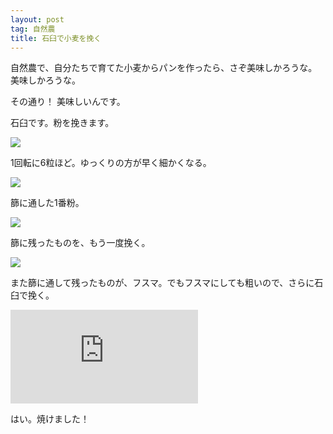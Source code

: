 ```yaml
---
layout: post
tag: 自然農
title: 石臼で小麦を挽く
---
```

自然農で、自分たちで育てた小麦からパンを作ったら、さぞ美味しかろうな。美味しかろうな。

その通り！ 美味しいんです。

石臼です。粉を挽きます。

<div class=img-box>
<p><img src=https://kobapan.com/p/_data/i/galleries/sizen-nou/usu4-sm.jpg></p>
<p>1回転に6粒ほど。ゆっくりの方が早く細かくなる。</p>
</div>

<div class=img-box>
<p><img src=https://kobapan.com/p/_data/i/galleries/sizen-nou/usu3-sm.jpg></p>
<p>篩に通した1番粉。</p>
</div>

<div class=img-box>
<p><img src=https://kobapan.com/p/_data/i/galleries/sizen-nou/usu2-sm.jpg></p>
<p>篩に残ったものを、もう一度挽く。</p>
</div>

<div class=img-box>
<p><img src=https://kobapan.com/p/_data/i/galleries/sizen-nou/usu1-sm.jpg></p>
<p>また篩に通して残ったものが、フスマ。でもフスマにしても粗いので、さらに石臼で挽く。</p>
</div>

![](https://kobapan.com/p/i.php?/galleries/sizen-nou/2020-02-22_12.49.27-sm.jpg)

はい。焼けました！
